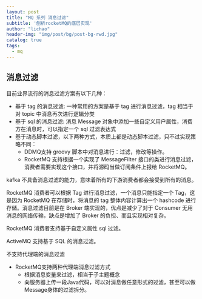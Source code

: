 ```yaml
---
layout: post
title: "MQ 系列 消息过滤"
subtitle: '刨析rocketMQ的底层实现'
author: "lichao"
header-img: "img/post/bg/post-bg-rwd.jpg"
catalog: true
tags:
  - mq
---
```


## 消息过滤

目前业界流行的消息过滤方案有以下几种：

- 基于 tag 的消息过滤: 一种常用的方案是基于 tag 进行消息过滤，tag 相当于对 topic 中消息再次进行逻辑分类
- 基于 sql 的消息过滤: 消息 Message 对象中添加一些自定义用户属性，消费方在消息时，可以指定一个 sql 过滤表达式
- 基于动态脚本过滤，以下两种方式，本质上都是动态脚本过滤，只不过实现策略不同：
  - DDMQ支持 groovy 脚本中对消息进行：过滤，修改等操作。
  - RocketMQ 支持根据一个实现了 MessageFilter 接口的类进行消息过滤，消费者需要实现这个接口，并将源码当做订阅条件上报给 RocketMQ。

kafka 不具备消息过滤的能力，意味着所有的下游消费者都会接受到所有的消息。

RocketMQ 消费者可以根据 Tag 进行消息过滤，一个消息只能指定一个 Tag，这是因为 RocketMQ 在存储时，将消息的 tag 整体内容计算出一个 hashcode 进行存储。消息过滤目前是在 Broker 端实现的，优点是减少了对于 Consumer 无用消息的网络传输，缺点是增加了 Broker 的负担、而且实现相对复杂。

RocketMQ 消费者支持基于自定义属性 sql 过滤。

ActiveMQ 支持基于 SQL 的消息过滤。

不支持代理端的消息过滤

- RocketMQ支持两种代理端消息过滤方式
  - 根据消息变量来过滤，相当于子主题概念
  - 向服务器上传一段Java代码，可以对消息做任意形式的过滤，甚至可以做Message身体的过滤拆分。
